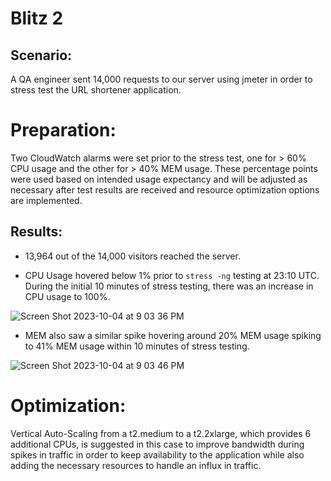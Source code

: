 # Blitz 2
 
## Scenario:
 A QA engineer sent 14,000 requests to our server using jmeter in order to stress test the URL shortener application.

# Preparation: 
 Two CloudWatch alarms were set prior to the stress test, one for > 60% CPU usage and the other for > 40% MEM usage. These percentage points were used based on intended usage expectancy and will be adjusted as necessary after test results are received and resource optimization options are implemented. 

## Results:
- 13,964 out of the 14,000 visitors reached the server.
  
- CPU Usage hovered below 1% prior to `stress -ng` testing at 23:10 UTC. During the initial 10 minutes of stress testing, there was an increase in CPU usage to 100%.

![Screen Shot 2023-10-04 at 9 03 36 PM](https://github.com/z0sun/Blitz2/assets/135557197/04854921-124d-4a1a-9f3f-7c39669f6d5f)

- MEM also saw a similar spike hovering around 20% MEM usage spiking to 41% MEM usage within 10 minutes of stress testing.

![Screen Shot 2023-10-04 at 9 03 46 PM](https://github.com/z0sun/Blitz2/assets/135557197/f7881aa5-3263-4a00-ae3c-1c75e0eb4b86)

# Optimization: 

Vertical Auto-Scaling from a t2.medium to a t2.2xlarge, which provides 6 additional CPUs, is suggested in this case to improve bandwidth during spikes in traffic in order to keep availability to the application while also adding the necessary resources to handle an influx in traffic. 

